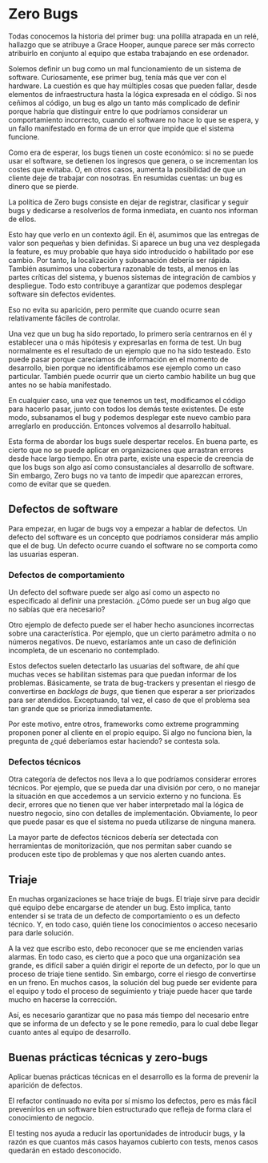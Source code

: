 # Zero Bugs

Todas conocemos la historia del primer bug: una polilla atrapada en un relé, hallazgo que se atribuye a Grace Hooper, aunque parece ser más correcto atribuirlo en conjunto al equipo que estaba trabajando en ese ordenador.

Solemos definir un bug como un mal funcionamiento de un sistema de software. Curiosamente, ese primer bug, tenía más que ver con el hardware. La cuestión es que hay múltiples cosas que pueden fallar, desde elementos de infraestructura hasta la lógica expresada en el código. Si nos ceñimos al código, un bug es algo un tanto más complicado de definir porque habría que distinguir entre lo que podríamos considerar un comportamiento incorrecto, cuando el software no hace lo que se espera, y un fallo manifestado en forma de un error que impide que el sistema funcione.

Como era de esperar, los bugs tienen un coste económico: si no se puede usar el software, se detienen los ingresos que genera, o se incrementan los costes que evitaba. O, en otros casos, aumenta la posibilidad de que un cliente deje de trabajar con nosotras. En resumidas cuentas: un bug es dinero que se pierde.

La política de Zero bugs consiste en dejar de registrar, clasificar y seguir bugs y dedicarse a resolverlos de forma inmediata, en cuanto nos informan de ellos.

Esto hay que verlo en un contexto ágil. En él, asumimos que las entregas de valor son pequeñas y bien definidas. Si aparece un bug una vez desplegada la feature, es muy probable que haya sido introducido o habilitado por ese cambio. Por tanto, la localización y subsanación debería ser rápida. También asumimos una cobertura razonable de tests, al menos en las partes críticas del sistema, y buenos sistemas de integración de cambios y despliegue. Todo esto contribuye a garantizar que podemos desplegar software sin defectos evidentes.

Eso no evita su aparición, pero permite que cuando ocurre sean relativamente fáciles de controlar.

Una vez que un bug ha sido reportado, lo primero sería centrarnos en él y establecer una o más hipótesis y expresarlas en forma de test. Un bug normalmente es el resultado de un ejemplo que no ha sido testeado. Esto puede pasar porque carecíamos de información en el momento de desarrollo, bien porque no identificábamos ese ejemplo como un caso particular. También puede ocurrir que un cierto cambio habilite un bug que antes no se había manifestado.

En cualquier caso, una vez que tenemos un test, modificamos el código para hacerlo pasar, junto con todos los demás teste existentes. De este modo, subsanamos el bug y podemos desplegar este nuevo cambio para arreglarlo en producción. Entonces volvemos al desarrollo habitual.

Esta forma de abordar los bugs suele despertar recelos. En buena parte, es cierto que no se puede aplicar en organizaciones que arrastran errores desde hace largo tiempo. En otra parte, existe una especie de creencia de que los bugs son algo así como consustanciales al desarrollo de software. Sin embargo, Zero bugs no va tanto de impedir que aparezcan errores, como de evitar que se queden.

## Defectos de software

Para empezar, en lugar de bugs voy a empezar a hablar de defectos. Un defecto del software es un concepto que podríamos considerar más amplio que el de bug. Un defecto ocurre cuando el software no se comporta como las usuarias esperan.

### Defectos de comportamiento

Un defecto del software puede ser algo así como un aspecto no especificado al definir una prestación. ¿Cómo puede ser un bug algo que no sabías que era necesario?

Otro ejemplo de defecto puede ser el haber hecho asunciones incorrectas sobre una característica. Por ejemplo, que un cierto parámetro admita o no números negativos. De nuevo, estaríamos ante un caso de definición incompleta, de un escenario no contemplado.

Estos defectos suelen detectarlo las usuarias del software, de ahí que muchas veces se habilitan sistemas para que puedan informar de los problemas. Básicamente, se trata de bug-trackers y presentan el riesgo de convertirse en _backlogs de bugs_, que tienen que esperar a ser priorizados para ser atendidos. Exceptuando, tal vez, el caso de que el problema sea tan grande que se prioriza inmediatamente.

Por este motivo, entre otros, frameworks como extreme programming proponen poner al cliente en el propio equipo. Si algo no funciona bien, la pregunta de ¿qué deberíamos estar haciendo? se contesta sola.

### Defectos técnicos

Otra categoría de defectos nos lleva a lo que podríamos considerar errores técnicos. Por ejemplo, que se pueda dar una división por cero, o no manejar la situación en que accedemos a un servicio externo y no funciona. Es decir, errores que no tienen que ver haber interpretado mal la lógica de nuestro negocio, sino con detalles de implementación. Obviamente, lo peor que puede pasar es que el sistema no pueda utilizarse de ninguna manera.

La mayor parte de defectos técnicos debería ser detectada con herramientas de monitorización, que nos permitan saber cuando se producen este tipo de problemas y que nos alerten cuando antes.

## Triaje

En muchas organizaciones se hace triaje de bugs. El triaje sirve para decidir qué equipo debe encargarse de atender un bug. Esto implica, tanto entender si se trata de un defecto de comportamiento o es un defecto técnico. Y, en todo caso, quién tiene los conocimientos o acceso necesario para darle solución.

A la vez que escribo esto, debo reconocer que se me encienden varias alarmas. En todo caso, es cierto que a poco que una organización sea grande, es difícil saber a quién dirigir el reporte de un defecto, por lo que un proceso de triaje tiene sentido. Sin embargo, corre el riesgo de convertirse en un freno. En muchos casos, la solución del bug puede ser evidente para el equipo y todo el proceso de seguimiento y triaje puede hacer que tarde mucho en hacerse la corrección.

Así, es necesario garantizar que no pasa más tiempo del necesario entre que se informa de un defecto y se le pone remedio, para lo cual debe llegar cuanto antes al equipo de desarrollo.

## Buenas prácticas técnicas y zero-bugs

Aplicar buenas prácticas técnicas en el desarrollo es la forma de prevenir la aparición de defectos.

El refactor continuado no evita por sí mismo los defectos, pero es más fácil prevenirlos en un software bien estructurado que refleja de forma clara el conocimiento de negocio.

El testing nos ayuda a reducir las oportunidades de introducir bugs, y la razón es que cuantos más casos hayamos cubierto con tests, menos casos quedarán en estado desconocido.
